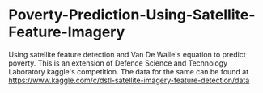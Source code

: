 # Poverty-Prediction-Using-Satellite-Feature-Imagery
Using satellite feature detection and Van De Walle's equation to predict poverty. This is an extension of Defence Science and Technology Laboratory kaggle's competition. The data for the same can be found at https://www.kaggle.com/c/dstl-satellite-imagery-feature-detection/data
